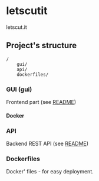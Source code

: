 # letscutit
letscut.it

## Project's structure

```
/
    gui/
    api/
    dockerfiles/
```

### GUI (gui)

Frontend part (see [README](https://github.com/avatar29A/letscutit/blob/master/gui/README.md))

#### Docker



### API

Backend REST API (see [README](https://github.com/avatar29A/letscutit/blob/master/api/README.md))

### Dockerfiles

Docker' files - for easy deployment.

